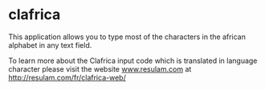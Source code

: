 # clafrica
This application allows you to type most of the characters in the african alphabet in any text field.

To learn more about the Clafrica input code which is translated in language character please visit the website www.resulam.com at http://resulam.com/fr/clafrica-web/
